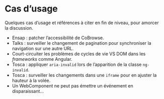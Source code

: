 # Cas d’usage

Quelques cas d’usage et références à citer en fin de niveau, pour amorcer la discussion. 

* Ensap : patcher l’accessibilité de CoBrowse.
* Talks : surveiller le changement de pagination pour synchroniser la navigation sur une autre URL.
* Court-circuiter les problèmes de cycles de vie VS DOM dans les _frameworks_ comme Angular.
* Tosca : appliquer `aria-invalid` lors de l’apparition de la classe `ng-invalid`.
* Tosca : surveiller les changements dans une `iframe` pour en ajuster la hauteur à la volée.
* Un WebComponent ne peut pas émettre un événement en disparaissant…



